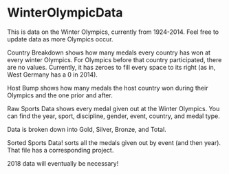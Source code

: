# WinterOlympicData
This is data on the Winter Olympics, currently from 1924-2014. Feel free to update data as more Olympics occur.

Country Breakdown shows how many medals every country has won at every winter Olympics. For Olympics before that country participated, there are no values. Currently, it has zeroes to fill every space to its right (as in, West Germany has a 0 in 2014).

Host Bump shows how many medals the host country won during their Olympics and the one prior and after.

Raw Sports Data shows every medal given out at the Winter Olympics. You can find the year, sport, discipline, gender, event, country, and medal type.

Data is broken down into Gold, Silver, Bronze, and Total.

Sorted Sports Data! sorts all the medals given out by event (and then year). That file has a corresponding project.

2018 data will eventually be necessary!
